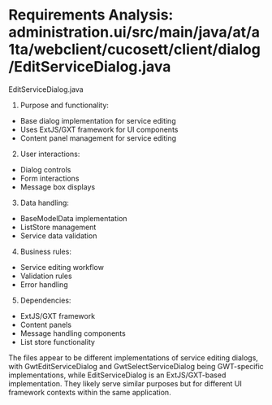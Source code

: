 # Requirements Analysis: administration.ui/src/main/java/at/a1ta/webclient/cucosett/client/dialog/EditServiceDialog.java

EditServiceDialog.java
1. Purpose and functionality:
- Base dialog implementation for service editing
- Uses ExtJS/GXT framework for UI components
- Content panel management for service editing

2. User interactions:
- Dialog controls
- Form interactions
- Message box displays

3. Data handling:
- BaseModelData implementation
- ListStore management
- Service data validation

4. Business rules:
- Service editing workflow
- Validation rules
- Error handling

5. Dependencies:
- ExtJS/GXT framework
- Content panels
- Message handling components
- List store functionality

The files appear to be different implementations of service editing dialogs, with GwtEditServiceDialog and GwtSelectServiceDialog being GWT-specific implementations, while EditServiceDialog is an ExtJS/GXT-based implementation. They likely serve similar purposes but for different UI framework contexts within the same application.